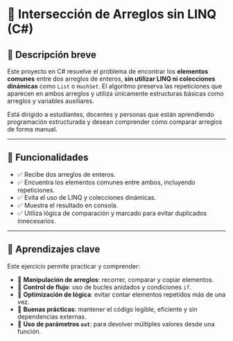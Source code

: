 # 🔗 Intersección de Arreglos sin LINQ (C#)

## 🎯 Descripción breve

Este proyecto en C# resuelve el problema de encontrar los **elementos comunes** entre dos arreglos de enteros, **sin utilizar LINQ ni colecciones dinámicas** como `List` o `HashSet`. El algoritmo preserva las repeticiones que aparecen en ambos arreglos y utiliza únicamente estructuras básicas como arreglos y variables auxiliares.

Está dirigido a estudiantes, docentes y personas que están aprendiendo programación estructurada y desean comprender cómo comparar arreglos de forma manual.

---

## 📌 Funcionalidades

- ✅ Recibe dos arreglos de enteros.
- ✅ Encuentra los elementos comunes entre ambos, incluyendo repeticiones.
- ✅ Evita el uso de LINQ y colecciones dinámicas.
- ✅ Muestra el resultado en consola.
- ✅ Utiliza lógica de comparación y marcado para evitar duplicados innecesarios.

---

## 🧠 Aprendizajes clave

Este ejercicio permite practicar y comprender:

- 🔢 **Manipulación de arreglos**: recorrer, comparar y copiar elementos.
- 🧮 **Control de flujo**: uso de bucles anidados y condiciones `if`.
- 🧠 **Optimización de lógica**: evitar contar elementos repetidos más de una vez.
- 🧪 **Buenas prácticas**: mantener el código legible, eficiente y sin dependencias externas.
- 📐 **Uso de parámetros `out`**: para devolver múltiples valores desde una función.

